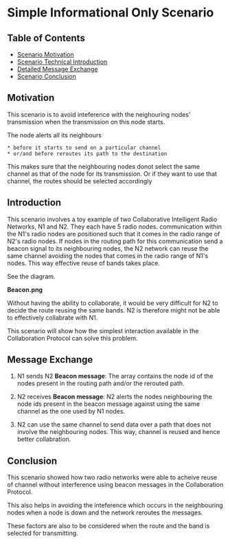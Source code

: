 # Simple Informational Only Scenario 

## Table of Contents
* [Scenario Motivation](#motivation)
* [Scenario Technical Introduction](#introduction)
* [Detailed Message Exchange](#message-exchange)
* [Scenario Conclusion](#conclusion)


## Motivation

This scenario is to avoid inteference with the neighouring nodes' transmission when the transmission on this node starts.

The node alerts all its neighbours 

	* before it starts to send on a particular channel
	* or/and before reroutes its path to the destination

This makes sure that the neighbouring nodes donot select the same channel as that of the node for its transmission. Or if they want to use that channel, the routes should be selected accordingly  

## Introduction

This scenario involves a toy example of two Collaborative Intelligent Radio Networks, N1 and N2. 
They each have 5 radio nodes. communication within the N1's radio nodes are positioned such that it comes in the radio range of N2's radio nodes. 
If nodes in the routing path for this communication send a beacon signal to its neighbouring nodes, the N2 network can reuse the same channel avoiding the nodes that comes in the radio range of N1's nodes. This way effective reuse of bands takes place.  

See the diagram.

**Beacon.png**

Without having the ability to collaborate, it would be very difficult for N2 to decide the route reusing the same bands. 
N2 is therefore might not be able to effectively collabrate with N1. 

This scenario will show how the simplest interaction available in the Collaboration Protocol can 
solve this problem. 


## Message Exchange

1.  N1 sends N2 **Beacon message**: The array contains the node id of the nodes present in the routing path and/or the rerouted path.  

2.  N2 receives **Beacon message**: N2 alerts the nodes neighbouring the node ids present in the beacon message against using the same channel as the one used by N1 nodes.

3.  N2 can use the same channel to send data over a path that does not involve the neighbouring nodes. This way, channel is reused and hence better collabration.


## Conclusion

This scenario showed how two radio networks were able to acheive reuse of channel without interference using beacon messages in the Collaboration Protocol. 
 
This also helps in avoiding the inteference which occurs in the neighbouring nodes when a node is down and the network reroutes the messages.

These factors are also to be considered when the route and the band is selected for transmitting. 

